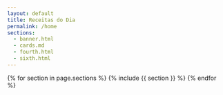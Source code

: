 ```yaml
---
layout: default
title: Receitas do Dia
permalink: /home
sections:
  - banner.html
  - cards.md
  - fourth.html
  - sixth.html
---
```


{% for section in page.sections %}
  {% include {{ section }} %}
{% endfor %}